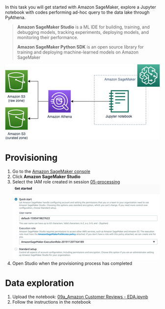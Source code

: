 In this task you will get started with Amazon SageMaker, explore a Jupyter notebook with codes performing ad-hoc query to the data lake through PyAthena.

> **Amazon SageMaker Studio** is a ML IDE for building, training, and debugging models, tracking experiments, deploying models, and monitoring their performance.
> 
> **Amazon SageMaker Python SDK** is an open source library for training and deploying machine-learned models on Amazon SageMaker

![09-eda](images/09_eda.png)

# Provisioning

1. Go to the [Amazon SageMaker console](https://console.aws.amazon.com/sagemaker)
2. Click **Amazon SageMaker Studio**
3. Select the IAM role created in session [05-processing](05_processing.md)
   ![sagemaker studio provisioning](images/sagemaker-studio-provisioning.png)
4. Open Studio when the provisioning process has completed

# Data exploration

1. Upload the notebook: [09a_Amazon Customer Reviews - EDA.ipynb](09a_Amazon%20Customer%20Reviews%20-%20EDA.ipynb)
2. Follow the instructions in the notebook

